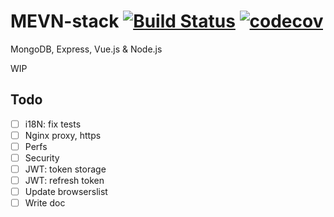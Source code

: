 # MEVN-stack [![Build Status](https://travis-ci.org/guham/MEVN-stack.svg?branch=master)](https://travis-ci.org/guham/MEVN-stack) [![codecov](https://codecov.io/gh/guham/MEVN-stack/branch/master/graph/badge.svg)](https://codecov.io/gh/guham/MEVN-stack)

MongoDB, Express, Vue.js & Node.js

WIP

## Todo

- [ ] i18N: fix tests
- [ ] Nginx proxy, https
- [ ] Perfs
- [ ] Security
- [ ] JWT: token storage
- [ ] JWT: refresh token
- [ ] Update browserslist
- [ ] Write doc
